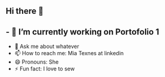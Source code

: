## Hi there 👋

<!--
**MiaTexnes/MiaTexnes** is a ✨ _special_ ✨ repository because its `README.md` (this file) appears on your GitHub profile.
-->

## - 🔭 I’m currently working on Portofolio 1
- 💬 Ask me about whatever
- 📫 How to reach me: Mia Texnes at linkedin  
- 😄 Pronouns: She
- ⚡ Fun fact: I love to sew

